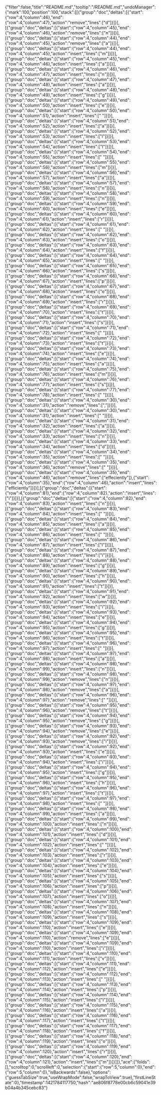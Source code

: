 {"filter":false,"title":"README.md","tooltip":"/README.md","undoManager":{"mark":100,"position":100,"stack":[[{"group":"doc","deltas":[{"start":{"row":4,"column":46},"end":{"row":4,"column":47},"action":"remove","lines":["d"]}]}],[{"group":"doc","deltas":[{"start":{"row":4,"column":45},"end":{"row":4,"column":46},"action":"remove","lines":["n"]}]}],[{"group":"doc","deltas":[{"start":{"row":4,"column":44},"end":{"row":4,"column":45},"action":"remove","lines":["a"]}]}],[{"group":"doc","deltas":[{"start":{"row":4,"column":44},"end":{"row":4,"column":45},"action":"insert","lines":["m"]}]}],[{"group":"doc","deltas":[{"start":{"row":4,"column":45},"end":{"row":4,"column":46},"action":"insert","lines":["a"]}]}],[{"group":"doc","deltas":[{"start":{"row":4,"column":46},"end":{"row":4,"column":47},"action":"insert","lines":["n"]}]}],[{"group":"doc","deltas":[{"start":{"row":4,"column":47},"end":{"row":4,"column":48},"action":"insert","lines":["a"]}]}],[{"group":"doc","deltas":[{"start":{"row":4,"column":48},"end":{"row":4,"column":49},"action":"insert","lines":["g"]}]}],[{"group":"doc","deltas":[{"start":{"row":4,"column":49},"end":{"row":4,"column":50},"action":"insert","lines":["e"]}]}],[{"group":"doc","deltas":[{"start":{"row":4,"column":50},"end":{"row":4,"column":51},"action":"insert","lines":[" "]}]}],[{"group":"doc","deltas":[{"start":{"row":4,"column":51},"end":{"row":4,"column":52},"action":"insert","lines":["a"]}]}],[{"group":"doc","deltas":[{"start":{"row":4,"column":52},"end":{"row":4,"column":53},"action":"insert","lines":["l"]}]}],[{"group":"doc","deltas":[{"start":{"row":4,"column":53},"end":{"row":4,"column":54},"action":"insert","lines":["l"]}]}],[{"group":"doc","deltas":[{"start":{"row":4,"column":54},"end":{"row":4,"column":55},"action":"insert","lines":[" "]}]}],[{"group":"doc","deltas":[{"start":{"row":4,"column":55},"end":{"row":4,"column":56},"action":"insert","lines":["m"]}]}],[{"group":"doc","deltas":[{"start":{"row":4,"column":56},"end":{"row":4,"column":57},"action":"insert","lines":["a"]}]}],[{"group":"doc","deltas":[{"start":{"row":4,"column":57},"end":{"row":4,"column":58},"action":"insert","lines":["n"]}]}],[{"group":"doc","deltas":[{"start":{"row":4,"column":58},"end":{"row":4,"column":59},"action":"insert","lines":["n"]}]}],[{"group":"doc","deltas":[{"start":{"row":4,"column":59},"end":{"row":4,"column":60},"action":"insert","lines":["e"]}]}],[{"group":"doc","deltas":[{"start":{"row":4,"column":60},"end":{"row":4,"column":61},"action":"insert","lines":["r"]}]}],[{"group":"doc","deltas":[{"start":{"row":4,"column":61},"end":{"row":4,"column":62},"action":"insert","lines":[" "]}]}],[{"group":"doc","deltas":[{"start":{"row":4,"column":62},"end":{"row":4,"column":63},"action":"insert","lines":["o"]}]}],[{"group":"doc","deltas":[{"start":{"row":4,"column":63},"end":{"row":4,"column":64},"action":"insert","lines":["f"]}]}],[{"group":"doc","deltas":[{"start":{"row":4,"column":64},"end":{"row":4,"column":65},"action":"insert","lines":[" "]}]}],[{"group":"doc","deltas":[{"start":{"row":4,"column":65},"end":{"row":4,"column":66},"action":"insert","lines":["s"]}]}],[{"group":"doc","deltas":[{"start":{"row":4,"column":66},"end":{"row":4,"column":67},"action":"insert","lines":["p"]}]}],[{"group":"doc","deltas":[{"start":{"row":4,"column":67},"end":{"row":4,"column":68},"action":"insert","lines":["o"]}]}],[{"group":"doc","deltas":[{"start":{"row":4,"column":68},"end":{"row":4,"column":69},"action":"insert","lines":["r"]}]}],[{"group":"doc","deltas":[{"start":{"row":4,"column":69},"end":{"row":4,"column":70},"action":"insert","lines":["t"]}]}],[{"group":"doc","deltas":[{"start":{"row":4,"column":70},"end":{"row":4,"column":71},"action":"insert","lines":["s"]}]}],[{"group":"doc","deltas":[{"start":{"row":4,"column":71},"end":{"row":4,"column":72},"action":"insert","lines":[" "]}]}],[{"group":"doc","deltas":[{"start":{"row":4,"column":72},"end":{"row":4,"column":73},"action":"insert","lines":["t"]}]}],[{"group":"doc","deltas":[{"start":{"row":4,"column":73},"end":{"row":4,"column":74},"action":"insert","lines":["e"]}]}],[{"group":"doc","deltas":[{"start":{"row":4,"column":74},"end":{"row":4,"column":75},"action":"insert","lines":["a"]}]}],[{"group":"doc","deltas":[{"start":{"row":4,"column":75},"end":{"row":4,"column":76},"action":"insert","lines":["m"]}]}],[{"group":"doc","deltas":[{"start":{"row":4,"column":76},"end":{"row":4,"column":77},"action":"insert","lines":["s"]}]}],[{"group":"doc","deltas":[{"start":{"row":4,"column":77},"end":{"row":4,"column":78},"action":"insert","lines":[" "]}]}],[{"group":"doc","deltas":[{"start":{"row":4,"column":30},"end":{"row":4,"column":31},"action":"remove","lines":[","]}]}],[{"group":"doc","deltas":[{"start":{"row":4,"column":30},"end":{"row":4,"column":31},"action":"insert","lines":[" "]}]}],[{"group":"doc","deltas":[{"start":{"row":4,"column":31},"end":{"row":4,"column":32},"action":"insert","lines":["a"]}]}],[{"group":"doc","deltas":[{"start":{"row":4,"column":32},"end":{"row":4,"column":33},"action":"insert","lines":["n"]}]}],[{"group":"doc","deltas":[{"start":{"row":4,"column":33},"end":{"row":4,"column":34},"action":"insert","lines":["d"]}]}],[{"group":"doc","deltas":[{"start":{"row":4,"column":34},"end":{"row":4,"column":35},"action":"insert","lines":[" "]}]}],[{"group":"doc","deltas":[{"start":{"row":4,"column":35},"end":{"row":4,"column":36},"action":"remove","lines":[" "]}]}],[{"group":"doc","deltas":[{"start":{"row":4,"column":35},"end":{"row":4,"column":46},"action":"remove","lines":["effeciently"]},{"start":{"row":4,"column":35},"end":{"row":4,"column":46},"action":"insert","lines":["efficiently"]}]}],[{"group":"doc","deltas":[{"start":{"row":4,"column":81},"end":{"row":4,"column":82},"action":"insert","lines":["i"]}]}],[{"group":"doc","deltas":[{"start":{"row":4,"column":82},"end":{"row":4,"column":83},"action":"insert","lines":["n"]}]}],[{"group":"doc","deltas":[{"start":{"row":4,"column":83},"end":{"row":4,"column":84},"action":"insert","lines":[" "]}]}],[{"group":"doc","deltas":[{"start":{"row":4,"column":84},"end":{"row":4,"column":85},"action":"insert","lines":["a"]}]}],[{"group":"doc","deltas":[{"start":{"row":4,"column":85},"end":{"row":4,"column":86},"action":"insert","lines":[" "]}]}],[{"group":"doc","deltas":[{"start":{"row":4,"column":86},"end":{"row":4,"column":87},"action":"insert","lines":["l"]}]}],[{"group":"doc","deltas":[{"start":{"row":4,"column":87},"end":{"row":4,"column":88},"action":"insert","lines":["i"]}]}],[{"group":"doc","deltas":[{"start":{"row":4,"column":88},"end":{"row":4,"column":89},"action":"insert","lines":["g"]}]}],[{"group":"doc","deltas":[{"start":{"row":4,"column":89},"end":{"row":4,"column":90},"action":"insert","lines":["h"]}]}],[{"group":"doc","deltas":[{"start":{"row":4,"column":90},"end":{"row":4,"column":91},"action":"insert","lines":["t"]}]}],[{"group":"doc","deltas":[{"start":{"row":4,"column":91},"end":{"row":4,"column":92},"action":"insert","lines":["w"]}]}],[{"group":"doc","deltas":[{"start":{"row":4,"column":92},"end":{"row":4,"column":93},"action":"insert","lines":["i"]}]}],[{"group":"doc","deltas":[{"start":{"row":4,"column":93},"end":{"row":4,"column":94},"action":"insert","lines":["e"]}]}],[{"group":"doc","deltas":[{"start":{"row":4,"column":94},"end":{"row":4,"column":95},"action":"insert","lines":["g"]}]}],[{"group":"doc","deltas":[{"start":{"row":4,"column":95},"end":{"row":4,"column":96},"action":"insert","lines":["t"]}]}],[{"group":"doc","deltas":[{"start":{"row":4,"column":96},"end":{"row":4,"column":97},"action":"insert","lines":[" "]}]}],[{"group":"doc","deltas":[{"start":{"row":4,"column":97},"end":{"row":4,"column":98},"action":"insert","lines":["a"]}]}],[{"group":"doc","deltas":[{"start":{"row":4,"column":98},"end":{"row":4,"column":99},"action":"insert","lines":["n"]}]}],[{"group":"doc","deltas":[{"start":{"row":4,"column":98},"end":{"row":4,"column":99},"action":"remove","lines":["n"]}]}],[{"group":"doc","deltas":[{"start":{"row":4,"column":97},"end":{"row":4,"column":98},"action":"remove","lines":["a"]}]}],[{"group":"doc","deltas":[{"start":{"row":4,"column":96},"end":{"row":4,"column":97},"action":"remove","lines":[" "]}]}],[{"group":"doc","deltas":[{"start":{"row":4,"column":95},"end":{"row":4,"column":96},"action":"remove","lines":["t"]}]}],[{"group":"doc","deltas":[{"start":{"row":4,"column":94},"end":{"row":4,"column":95},"action":"remove","lines":["g"]}]}],[{"group":"doc","deltas":[{"start":{"row":4,"column":93},"end":{"row":4,"column":94},"action":"remove","lines":["e"]}]}],[{"group":"doc","deltas":[{"start":{"row":4,"column":92},"end":{"row":4,"column":93},"action":"remove","lines":["i"]}]}],[{"group":"doc","deltas":[{"start":{"row":4,"column":92},"end":{"row":4,"column":93},"action":"insert","lines":["e"]}]}],[{"group":"doc","deltas":[{"start":{"row":4,"column":93},"end":{"row":4,"column":94},"action":"insert","lines":["i"]}]}],[{"group":"doc","deltas":[{"start":{"row":4,"column":94},"end":{"row":4,"column":95},"action":"insert","lines":["g"]}]}],[{"group":"doc","deltas":[{"start":{"row":4,"column":95},"end":{"row":4,"column":96},"action":"insert","lines":["h"]}]}],[{"group":"doc","deltas":[{"start":{"row":4,"column":96},"end":{"row":4,"column":97},"action":"insert","lines":["t"]}]}],[{"group":"doc","deltas":[{"start":{"row":4,"column":97},"end":{"row":4,"column":98},"action":"insert","lines":[" "]}]}],[{"group":"doc","deltas":[{"start":{"row":4,"column":98},"end":{"row":4,"column":99},"action":"insert","lines":["a"]}]}],[{"group":"doc","deltas":[{"start":{"row":4,"column":99},"end":{"row":4,"column":100},"action":"insert","lines":["n"]}]}],[{"group":"doc","deltas":[{"start":{"row":4,"column":100},"end":{"row":4,"column":101},"action":"insert","lines":["d"]}]}],[{"group":"doc","deltas":[{"start":{"row":4,"column":101},"end":{"row":4,"column":102},"action":"insert","lines":[" "]}]}],[{"group":"doc","deltas":[{"start":{"row":4,"column":102},"end":{"row":4,"column":103},"action":"insert","lines":["r"]}]}],[{"group":"doc","deltas":[{"start":{"row":4,"column":103},"end":{"row":4,"column":104},"action":"insert","lines":["e"]}]}],[{"group":"doc","deltas":[{"start":{"row":4,"column":104},"end":{"row":4,"column":105},"action":"insert","lines":["s"]}]}],[{"group":"doc","deltas":[{"start":{"row":4,"column":105},"end":{"row":4,"column":106},"action":"insert","lines":["p"]}]}],[{"group":"doc","deltas":[{"start":{"row":4,"column":106},"end":{"row":4,"column":107},"action":"insert","lines":["o"]}]}],[{"group":"doc","deltas":[{"start":{"row":4,"column":107},"end":{"row":4,"column":108},"action":"insert","lines":["n"]}]}],[{"group":"doc","deltas":[{"start":{"row":4,"column":108},"end":{"row":4,"column":109},"action":"insert","lines":["s"]}]}],[{"group":"doc","deltas":[{"start":{"row":4,"column":109},"end":{"row":4,"column":110},"action":"insert","lines":["e"]}]}],[{"group":"doc","deltas":[{"start":{"row":4,"column":109},"end":{"row":4,"column":110},"action":"remove","lines":["e"]}]}],[{"group":"doc","deltas":[{"start":{"row":4,"column":109},"end":{"row":4,"column":110},"action":"insert","lines":["i"]}]}],[{"group":"doc","deltas":[{"start":{"row":4,"column":110},"end":{"row":4,"column":111},"action":"insert","lines":["v"]}]}],[{"group":"doc","deltas":[{"start":{"row":4,"column":111},"end":{"row":4,"column":112},"action":"insert","lines":["e"]}]}],[{"group":"doc","deltas":[{"start":{"row":4,"column":112},"end":{"row":4,"column":113},"action":"insert","lines":[" "]}]}],[{"group":"doc","deltas":[{"start":{"row":4,"column":113},"end":{"row":4,"column":114},"action":"insert","lines":["p"]}]}],[{"group":"doc","deltas":[{"start":{"row":4,"column":114},"end":{"row":4,"column":115},"action":"insert","lines":["l"]}]}],[{"group":"doc","deltas":[{"start":{"row":4,"column":115},"end":{"row":4,"column":116},"action":"insert","lines":["a"]}]}],[{"group":"doc","deltas":[{"start":{"row":4,"column":116},"end":{"row":4,"column":117},"action":"insert","lines":["t"]}]}],[{"group":"doc","deltas":[{"start":{"row":4,"column":117},"end":{"row":4,"column":118},"action":"insert","lines":["f"]}]}],[{"group":"doc","deltas":[{"start":{"row":4,"column":118},"end":{"row":4,"column":119},"action":"insert","lines":["o"]}]}],[{"group":"doc","deltas":[{"start":{"row":4,"column":119},"end":{"row":4,"column":120},"action":"insert","lines":["r"]}]}],[{"group":"doc","deltas":[{"start":{"row":4,"column":120},"end":{"row":4,"column":121},"action":"insert","lines":["m"]}]}]]},"ace":{"folds":[],"scrolltop":0,"scrollleft":0,"selection":{"start":{"row":5,"column":0},"end":{"row":5,"column":0},"isBackwards":false},"options":{"guessTabSize":true,"useWrapMode":false,"wrapToView":true},"firstLineState":0},"timestamp":1421784117750,"hash":"ae806f8778e00cb6c59041e39b04a4b345cebc83"}